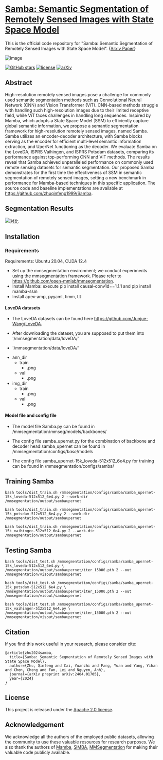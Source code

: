 # [Samba: Semantic Segmentation of Remotely Sensed Images with State Space Model](https://arxiv.org/abs/2404.01705)

This is the official code repository for "Samba: Semantic Segmentation of Remotely Sensed Images with State Space Model". {[Arxiv Paper](https://arxiv.org/abs/2404.01705)}

![image](https://github.com/zhuqinfeng1999/Samba/assets/34743935/723109f3-4e5b-45c2-ad4f-492a87277075)

[![GitHub stars](https://badgen.net/github/stars/zhuqinfeng1999/Samba)](https://github.com//zhuqinfeng1999/Samba)
[![license](https://img.shields.io/badge/license-Apache--2.0-green)](LICENSE)
[![arXiv](https://img.shields.io/badge/arXiv-2404.01705-b31b1b.svg)](https://arxiv.org/abs/2404.01705)

## Abstract

High-resolution remotely sensed images pose a challenge for commonly used semantic segmentation methods such as Convolutional Neural Network (CNN) and Vision Transformer (ViT). CNN-based methods struggle with handling such high-resolution images due to their limited receptive field, while ViT faces challenges in handling long sequences. Inspired by Mamba, which adopts a State Space Model (SSM) to efficiently capture global semantic information, we propose a semantic segmentation framework for high-resolution remotely sensed images, named Samba. Samba utilizes an encoder-decoder architecture, with Samba blocks serving as the encoder for efficient multi-level semantic information extraction, and UperNet functioning as the decoder. We evaluate Samba on the LoveDA, ISPRS Vaihingen, and ISPRS Potsdam datasets, comparing its performance against top-performing CNN and ViT methods. The results reveal that Samba achieved unparalleled performance on commonly used remote sensing datasets for semantic segmentation. Our proposed Samba demonstrates for the first time the effectiveness of SSM in semantic segmentation of remotely sensed images, setting a new benchmark in performance for Mamba-based techniques in this specific application. The source code and baseline implementations are available at https://github.com/zhuqinfeng1999/Samba.

## Segmentation Results

![对比](https://github.com/zhuqinfeng1999/Samba/assets/34743935/f2cac6e0-7669-4add-8739-79a3f5467603)

## Installation

### Requirements

Requirements: Ubuntu 20.04, CUDA 12.4

* Set up the mmsegmentation environment; we conduct experiments using the mmsegmentation framework. Please refer to https://github.com/open-mmlab/mmsegmentation.
* Install Mamba: execute pip install causal-conv1d==1.1.1 and pip install mamba-ssm
* Install apex-amp, pyyaml, timm, tlt

#### LoveDA datasets

* The LoveDA datasets can be found here https://github.com/Junjue-Wang/LoveDA.

* After downloading the dataset, you are supposed to put them into '/mmsegmentation/data/loveDA/'

* '/mmsegmentation/data/loveDA/'
- ann_dir
  - train
    - .png
  - val
    - .png
- img_dir
  - train
    - .png
  - val
    - .png

#### Model file and config file

- The model file Samba.py can be found in /mmsegmentation/mmseg/models/backbones/

- The config file samba_upernet.py for the combination of backbone and decoder head samba_upernet can be found in /mmsegmentation/configs/_base_/models

- The config file samba_upernet-15k_loveda-512x512_6e4.py for training can be found in /mmsegmentation/configs/samba/

## Training Samba

`bash tools/dist_train.sh /mmsegmentation/configs/samba/samba_upernet-15k_loveda-512x512_6e4.py 2 --work-dir /mmsegmentation/output/sambaupernet`

`bash tools/dist_train.sh /mmsegmentation/configs/samba/samba_upernet-15k_potsdam-512x512_6e4.py 2 --work-dir /mmsegmentation/output/sambaupernet`

`bash tools/dist_train.sh /mmsegmentation/configs/samba/samba_upernet-15k_vaihingen-512x512_6e4.py 2 --work-dir /mmsegmentation/output/sambaupernet`

## Testing Samba

`bash tools/dist_test.sh /mmsegmentation/configs/samba/samba_upernet-15k_loveda-512x512_6e4.py \ /mmsegmentation/output/sambaupernet/iter_15000.pth 2 --out /mmsegmentation/visout/sambaupernet`

`bash tools/dist_test.sh /mmsegmentation/configs/samba/samba_upernet-15k_potsdam-512x512_6e4.py \ /mmsegmentation/output/sambaupernet/iter_15000.pth 2 --out /mmsegmentation/visout/sambaupernet`

`bash tools/dist_test.sh /mmsegmentation/configs/samba/samba_upernet-15k_vaihingen-512x512_6e4.py \ /mmsegmentation/output/sambaupernet/iter_15000.pth 2 --out /mmsegmentation/visout/sambaupernet`

## Citation

If you find this work useful in your research, please consider cite:

```
@article{zhu2024samba,
  title={Samba: Semantic Segmentation of Remotely Sensed Images with State Space Model},
  author={Zhu, Qinfeng and Cai, Yuanzhi and Fang, Yuan and Yang, Yihan and Chen, Cheng and Fan, Lei and Nguyen, Anh},
  journal={arXiv preprint arXiv:2404.01705},
  year={2024}
}
```

## License

This project is released under the [Apache 2.0 license](LICENSE).

## Acknowledgement

We acknowledge all the authors of the employed public datasets, allowing the community to use these valuable resources for research purposes. We also thank the authors of [Mamba](https://github.com/state-spaces/mamba), [SiMBA](https://github.com/badripatro/simba), [MMSegmentation](https://github.com/open-mmlab/mmsegmentation) for making their valuable code publicly available.
